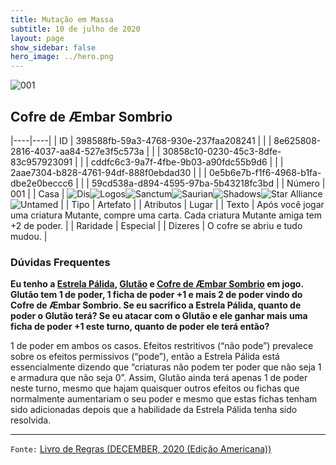 ```yaml
---
title: Mutação em Massa
subtitle: 10 de julho de 2020
layout: page
show_sidebar: false
hero_image: ../hero.png
---
```


<img src="https://cdn.keyforgegame.com/media/card_front/pt/479_001_8GCXGP3F824C_pt.png" alt="001"> <img src="https://cdn.keyforgegame.com/media/card_front/pt/479_001_J2W5W895WG9H_pt.png" alt="001" style="display: none;"> <img src="https://cdn.keyforgegame.com/media/card_front/pt/479_001_WW3R835F4W2G_pt.png" alt="001" style="display: none;"> <img src="https://cdn.keyforgegame.com/media/card_front/pt/479_001_HHRX6V47FPCV_pt.png" alt="001" style="display: none;"> <img src="https://cdn.keyforgegame.com/media/card_front/pt/479_001_FVM2M8W42375_pt.png" alt="001" style="display: none;"> <img src="https://cdn.keyforgegame.com/media/card_front/pt/479_001_457WQ26H976Q_pt.png" alt="001" style="display: none;"> <img src="https://cdn.keyforgegame.com/media/card_front/pt/479_001_CPFJ6XH2W6M2_pt.png" alt="001" style="display: none;">

## Cofre de Æmbar Sombrio

|----|----|
| ID | 398588fb-59a3-4768-930e-237faa208241 |
|    | 8e625808-2816-4037-aa84-527e3f5c573a |
|    | 30858c10-0230-45c3-8dfe-83c957923091 |
|    | cddfc6c3-9a7f-4fbe-9b03-a90fdc55b9d6 |
|    | 2aae7304-b828-4761-94df-888f0ebdad30 |
|    | 0e5b6e7b-f1f6-4968-b1fa-dbe2e0beccc6 |
|    | 59cd538a-d894-4595-97ba-5b43218fc3bd |
| Número | 001 |
| Casa | <img src="https://archonarcana.com/images/thumb/e/e8/Dis.png/22px-Dis.png" alt="Dis" title="Dis" style="cursor: pointer;" onclick="javascript:Array.from(document.getElementsByTagName('img')).filter(i => i.alt === '001').forEach(i => i.style = 'display:none');Array.from(document.getElementsByTagName('img')).filter(i => i.alt === '001')[0].style = '';"><img src="https://archonarcana.com/images/thumb/c/ce/Logos.png/22px-Logos.png" alt="Logos" title="Logos" style="cursor: pointer;" onclick="javascript:Array.from(document.getElementsByTagName('img')).filter(i => i.alt === '001').forEach(i => i.style = 'display:none');Array.from(document.getElementsByTagName('img')).filter(i => i.alt === '001')[1].style = '';"><img src="https://archonarcana.com/images/thumb/c/c7/Sanctum.png/22px-Sanctum.png" alt="Sanctum" title="Santuário" style="cursor: pointer;" onclick="javascript:Array.from(document.getElementsByTagName('img')).filter(i => i.alt === '001').forEach(i => i.style = 'display:none');Array.from(document.getElementsByTagName('img')).filter(i => i.alt === '001')[2].style = '';"><img src="https://archonarcana.com/images/thumb/9/9e/Saurian_P.png/22px-Saurian_P.png" alt="Saurian" title="Sauro" style="cursor: pointer;" onclick="javascript:Array.from(document.getElementsByTagName('img')).filter(i => i.alt === '001').forEach(i => i.style = 'display:none');Array.from(document.getElementsByTagName('img')).filter(i => i.alt === '001')[3].style = '';"><img src="https://archonarcana.com/images/thumb/e/ee/Shadows.png/22px-Shadows.png" alt="Shadows" title="Sombras" style="cursor: pointer;" onclick="javascript:Array.from(document.getElementsByTagName('img')).filter(i => i.alt === '001').forEach(i => i.style = 'display:none');Array.from(document.getElementsByTagName('img')).filter(i => i.alt === '001')[4].style = '';"><img src="https://archonarcana.com/images/thumb/7/7d/Star_Alliance.png/22px-Star_Alliance.png" alt="Star Alliance" title="Aliança Estelar" style="cursor: pointer;" onclick="javascript:Array.from(document.getElementsByTagName('img')).filter(i => i.alt === '001').forEach(i => i.style = 'display:none');Array.from(document.getElementsByTagName('img')).filter(i => i.alt === '001')[5].style = '';"><img src="https://archonarcana.com/images/thumb/b/bd/Untamed.png/22px-Untamed.png" alt="Untamed" title="Indomados" style="cursor: pointer;" onclick="javascript:Array.from(document.getElementsByTagName('img')).filter(i => i.alt === '001').forEach(i => i.style = 'display:none');Array.from(document.getElementsByTagName('img')).filter(i => i.alt === '001')[6].style = '';"> |
| Tipo | Artefato |
| Atributos | Lugar |
| Texto | Após você jogar uma criatura Mutante, compre uma carta.  Cada criatura Mutante amiga tem +2 de poder. |
| Raridade | Especial |
| Dizeres | O cofre se abriu e tudo mudou. |

### Dúvidas Frequentes

**Eu tenho a [Estrela Pálida](/mm/049), [Glutão](/mm/396) e [Cofre de Æmbar Sombrio](/mm/001)
em jogo. Glutão tem 1 de poder,
1 ficha de poder +1 e mais 2 de poder vindo do Cofre de Æmbar Sombrio.
Se eu sacrifico a Estrela Pálida, quanto de poder o Glutão terá?
Se eu atacar com o Glutão e ele ganhar mais uma ficha de poder +1
este turno, quanto de poder ele terá então?**

1 de poder em ambos os casos. Efeitos restritivos (“não pode”) prevalece sobre os efeitos permissivos (“pode”),
então a Estrela Pálida está essencialmente dizendo que “criaturas não podem
ter poder que não seja 1 e armadura que não seja 0”. Assim, Glutão ainda terá
apenas 1 de poder neste turno, mesmo que hajam quaisquer outros efeitos ou fichas
que normalmente aumentariam o seu poder e mesmo que estas fichas tenham sido adicionadas
depois que a habilidade da Estrela Pálida tenha sido resolvida.

<hr/>

`Fonte:` [Livro de Regras (DECEMBER, 2020 (Edição Americana))](https://images-cdn.fantasyflightgames.com/filer_public/8c/af/8cafeca4-02c3-4990-bba1-ff9d3aa8f02a/keyforge_rulebook_v14_reduced-compressed.pdf)
